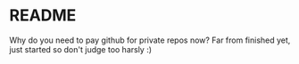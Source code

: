 # README
Why do you need to pay github for private repos now?
Far from finished yet, just started so don't judge too harsly :)

